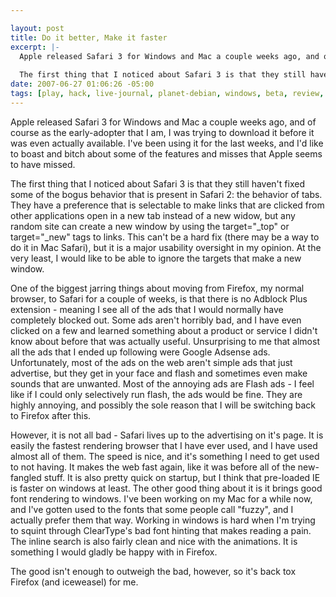 ```yaml
--- 

layout: post
title: Do it better, Make it faster
excerpt: |-
  Apple released Safari 3 for Windows and Mac a couple weeks ago, and of course as the early-adopter that I am, I was trying to download it before it was even actually available.   I've been using it for the last weeks, and I'd like to boast and bitch about some of the features and misses that Apple seems to have missed.
  
  The first thing that I noticed about Safari 3 is that they still haven't fixed some of the bogus behavior that is present in Safari 2: the behavior of tabs.
date: 2007-06-27 01:06:26 -05:00
tags: [play, hack, live-journal, planet-debian, windows, beta, review, safari, testing]
---
```

Apple released Safari 3 for Windows and Mac a couple weeks ago, and of course as the early-adopter that I am, I was trying to download it before it was even actually available.   I've been using it for the last weeks, and I'd like to boast and bitch about some of the features and misses that Apple seems to have missed.

The first thing that I noticed about Safari 3 is that they still haven't fixed some of the bogus behavior that is present in Safari 2: the behavior of tabs.  They have a preference that is selectable to make links that are clicked from other applications open in a new tab instead of a new widow, but any random site can create a new window by using the target="_top" or target="_new" tags to links.  This can't be a hard fix (there may be a way to do it in Mac Safari), but it is a major usability oversight in my opinion.  At the very least, I would like to be able to ignore the targets that make a new window.

One of the biggest jarring things about moving from Firefox, my normal browser, to Safari for a couple of weeks, is that there is no Adblock Plus extension - meaning I see all of the ads that I would normally have completely blocked out.  Some ads aren't horribly bad, and I have even clicked on a few and learned something about a product or service I didn't know about before that was actually useful.  Unsurprising to me that almost all the ads that I ended up following were Google Adsense ads.   Unfortunately, most of the ads on the web aren't simple ads that just advertise, but they get in your face and flash and sometimes even make sounds that are unwanted.  Most of the annoying ads are Flash ads - I feel like if I could only selectively run flash, the ads would be fine.  They are highly annoying, and possibly the sole reason that I will be switching back to Firefox after this.

However, it is not all bad - Safari lives up to the advertising on it's page.  It is easily the fastest rendering browser that I have ever used, and I have used almost all of them.  The speed is nice, and it's something I need to get used to not having.  It makes the web fast again, like it was before all of the new-fangled stuff.  It is also pretty quick on startup, but I think that pre-loaded IE is faster on windows at least.   The other good thing about it is it brings good font rendering to windows.  I've been working on my Mac for a while now, and I've gotten used to the fonts that some people call "fuzzy", and I actually prefer them that way.  Working in windows is hard when I'm trying to squint through ClearType's bad font hinting that makes reading a pain.  The inline search is also fairly clean and nice with the animations.  It is something I would gladly be happy with in Firefox.

The good isn't enough to outweigh the bad, however, so it's back tox Firefox (and iceweasel) for me.
